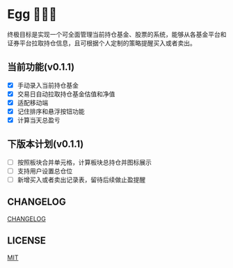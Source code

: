 # Egg 🐓🥚🥚
终极目标是实现一个可全面管理当前持仓基金、股票的系统，能够从各基金平台和证券平台拉取持仓信息，且可根据个人定制的策略提醒买入或者卖出。

## 当前功能(v0.1.1)
* [x] 手动录入当前持仓基金
* [x] 交易日自动拉取持仓基金估值和净值
* [x] 适配移动端
* [x] 记住排序和悬浮按钮功能
* [x] 计算当天总盈亏

## 下版本计划(v0.1.1)
* [ ] 按照板块合并单元格，计算板块总持仓并图标展示
* [ ] 支持用户设置总仓位
* [ ] 新增买入或者卖出记录表，留待后续做止盈提醒

## CHANGELOG
[CHANGELOG](./CHANGELOG.md)

## LICENSE
[MIT](./LICENSE)
